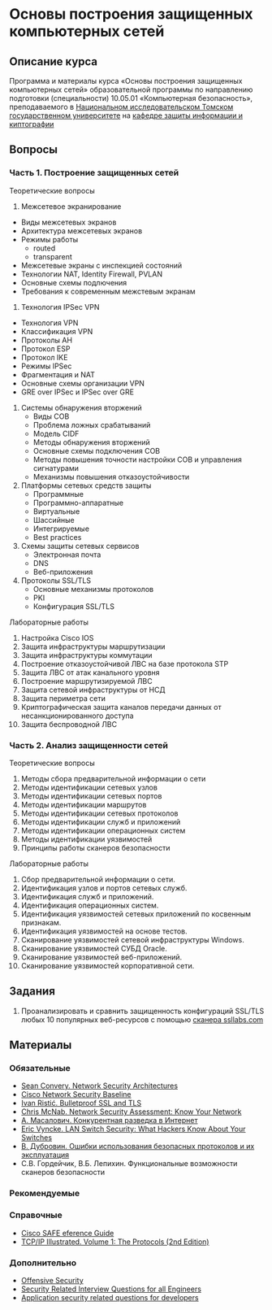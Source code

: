 # Основы построения защищенных компьютерных сетей

## Описание курса

Программа и материалы курса «Основы построения защищенных компьютерных сетей»
образовательной программы по направлению подготовки (специальности)
10.05.01 «Компьютерная безопасность», преподаваемого в [Национальном исследовательском Томском государственном университете](http://www.tsu.ru) на [кафедре защиты информации и киптографии](http://isc.tsu.ru)

## Вопросы

### Часть 1. Построение защищенных сетей

Теоретические вопросы

1. Межсетевое экранирование
  * Виды межсетевых экранов
  * Архитектура межсетевых экранов
  * Режимы работы
    * routed
    * transparent
  * Межсетевые экраны с инспекцией состояний
  * Технологии NAT, Identity Firewall, PVLAN
  * Основные схемы подлючения
  * Требования к современным межстевым экранам
1. Технология IPSec VPN
  * Технология VPN
  * Классификация VPN
  * Протоколы AH
  * Протокол ESP
  * Протокол IKE
  * Режимы IPSec
  * Фрагментация и NAT
  * Основные схемы организации VPN
  * GRE over IPSec и IPSec over GRE
1. Системы обнаружения вторжений
    * Виды СОВ
    * Проблема ложных срабатываний
    * Модель CIDF 
    * Методы обнаружения вторжений
    * Основные схемы подключения СОВ
    * Методы повышения точности настройки СОВ и управления сигнатурами
    * Механизмы повышения отказоустойчивости
1. Платформы сетевых средств защиты
    * Программные
    * Программно-аппаратные
    * Виртуальные 
    * Шассийные
    * Интегрируемые
    * Best practices
1. Схемы защиты сетевых сервисов
    * Электронная почта
    * DNS
    * Веб-приложения
1. Протоколы SSL/TLS
    * Основные механизмы протоколов
    * PKI
    * Конфигурация SSL/TLS
    
Лабораторные работы
1. Настройка Cisco IOS
1. Защита инфраструктуры маршрутизации
1. Защита инфраструктуры коммутации
1. Построение отказоустойчивой ЛВС на базе протокола STP
1. Защита ЛВС от атак канального уровня
1. Построение маршрутизируемой ЛВС
1. Защита сетевой инфраструктуры от НСД
1. Защита периметра сети
1. Криптографическая защита каналов передачи данных от несанкционированного доступа
1. Защита беспроводной ЛВС

### Часть 2. Анализ защищенности сетей

Теоретические вопросы

1. Методы сбора предварительной информации о сети
1. Методы идентификации сетевых узлов
1. Методы идентификации сетевых портов
1. Методы идентификации маршрутов
1. Методы идентификации сетевых протоколов
1. Методы идентификации служб и приложений
1. Методы идентификации операционных систем
1. Методы идентификации уязвимостей
1. Принципы работы сканеров безопасности

Лабораторные работы

1. Сбор предварительной информации о сети.
1. Идентификация узлов и портов сетевых служб.
1. Идентификация служб и приложений.
1. Идентификация операционных систем.
1. Идентификация уязвимостей сетевых приложений по косвенным признакам.
1. Идентификация уязвимостей на основе тестов.
1. Сканирование уязвимостей сетевой инфраструктуры Windows.
1. Сканирование уязвимостей СУБД Oracle. 
1. Сканирование уязвимостей веб-приложений.
1. Сканирование уязвимостей корпоративной сети.


## Задания
1. Проанализировать и сравнить защищенность конфигураций SSL/TLS любых 10 популярных веб-ресурсов с помощью [сканера ssllabs.com](http://www.ssllabs.com)

## Материалы

### Обязательные
* [Sean Convery. Network Security Architectures](http://www.amazon.com/Network-Security-Architectures-Networking-Technology/dp/158714297X)
* [Cisco Network Security Baseline](http://www.cisco.com/c/en/us/td/docs/solutions/Enterprise/Security/Baseline_Security/securebasebook.html)
* [Ivan Ristić. Bulletproof SSL and TLS](https://www.feistyduck.com/books/bulletproof-ssl-and-tls/)
* [Chris McNab. Network Security Assessment: Know Your Network](http://www.amazon.com/Network-Security-Assessment-Know-Your/dp/0596510306)
* [А. Масалович. Конкурентная разведка в Интернет](http://www.youtube.com/watch?v=HcwASJCk16k)
* [Eric Vyncke. LAN Switch Security: What Hackers Know About Your Switches](http://www.amazon.com/LAN-Switch-Security-Hackers-Switches/dp/1587052563)
* [В. Дубровин. Ошибки использования безопасных протоколов и их эксплуатация](http://live.digitaloctober.ru/embed/2996#time1400752650)
* С.В. Гордейчик, В.Б. Лепихин. Функциональные возможности сканеров безопасности

### Рекомендуемые

### Справочные
* [Cisco SAFE eference Guide](http://www.cisco.com/c/en/us/td/docs/solutions/Enterprise/Security/SAFE_RG/SAFE_rg.html)
* [TCP/IP Illustrated. Volume 1: The Protocols (2nd Edition)](http://www.amazon.com/gp/product/0321336313/)

### Дополнительно
* [Offensive Security](http://www.cs.fsu.edu/~redwood/OffensiveSecurity/)
* [Security Related Interview Questions for all Engineers](https://www.netmeister.org/blog/security-questions.html)
* [Application security related questions for developers](https://teamquiz.aspectsecurity.com)
